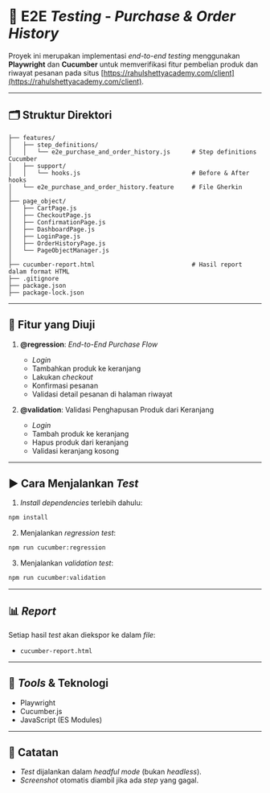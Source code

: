 # 🧪 E2E _Testing_ - _Purchase & Order History_

Proyek ini merupakan implementasi *end-to-end testing* menggunakan **Playwright** dan **Cucumber** untuk memverifikasi fitur pembelian produk dan riwayat pesanan pada situs [https://rahulshettyacademy.com/client](https://rahulshettyacademy.com/client).

---

## 🗂️ Struktur Direktori

```
├── features/
│   ├── step_definitions/
│   │   └── e2e_purchase_and_order_history.js      # Step definitions Cucumber
│   ├── support/
│   │   └── hooks.js                               # Before & After hooks
│   └── e2e_purchase_and_order_history.feature     # File Gherkin
│
├── page_object/
│   ├── CartPage.js
│   ├── CheckoutPage.js
│   ├── ConfirmationPage.js
│   ├── DashboardPage.js
│   ├── LoginPage.js
│   ├── OrderHistoryPage.js
│   └── PageObjectManager.js
│
├── cucumber-report.html                           # Hasil report dalam format HTML
├── .gitignore
├── package.json
├── package-lock.json
```

---

## 🧪 Fitur yang Diuji

1. **@regression**: *End-to-End Purchase Flow*

   * _Login_
   * Tambahkan produk ke keranjang
   * Lakukan *checkout*
   * Konfirmasi pesanan
   * Validasi detail pesanan di halaman riwayat

2. **@validation**: Validasi Penghapusan Produk dari Keranjang

   * _Login_
   * Tambah produk ke keranjang
   * Hapus produk dari keranjang
   * Validasi keranjang kosong

---

## ▶️ Cara Menjalankan _Test_

1. _Install_ *dependencies* terlebih dahulu:

```bash
npm install
```

2. Menjalankan *regression test*:

```bash
npm run cucumber:regression
```

3. Menjalankan *validation test*:

```bash
npm run cucumber:validation
```

---

## 📊 _Report_

Setiap hasil _test_ akan diekspor ke dalam _file_:

* `cucumber-report.html`

---

## 🔧 _Tools_ & Teknologi

* Playwright
* Cucumber.js
* JavaScript (ES Modules)

---

## 📌 Catatan

* _Test_ dijalankan dalam *headful mode* (bukan *headless*).
* _Screenshot_ otomatis diambil jika ada _step_ yang gagal.
